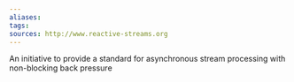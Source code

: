 ```yaml
---
aliases: 
tags: 
sources: http://www.reactive-streams.org
---
```


An initiative to provide a standard for asynchronous stream processing with non-blocking back pressure